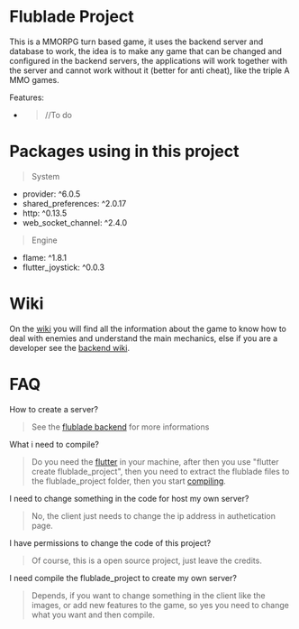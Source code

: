 # Flublade Project

This is a MMORPG turn based game, it uses the backend server and database to work, the idea is to make any game that can be changed and configured in the backend servers, the applications will work together with the server and cannot work without it (better for anti cheat), like the triple A MMO games.

Features:
- > //To do



# Packages using in this project

> System
- provider: ^6.0.5
- shared_preferences: ^2.0.17
- http: ^0.13.5
- web_socket_channel: ^2.4.0
> Engine
- flame: ^1.8.1
- flutter_joystick: ^0.0.3

# Wiki

On the [wiki](https://github.com/LeandroTheDev/flublade_project/wiki) you will find all the information about the game to know how to deal with enemies and understand the main mechanics, else if you are a developer see the [backend wiki](https://github.com/LeandroTheDev/flublade_backend/wiki).

# FAQ

How to create a server?
> See the [flublade backend](https://github.com/LeandroTheDev/flublade_backend) for more informations

What i need to compile?
> Do you need the [flutter](https://docs.flutter.dev/get-started/install) in your machine, after then you use "flutter create flublade_project", then you need to extract the flublade files to the flublade_project folder, then you start [compiling](https://docs.flutter.dev/deployment/android).

I need to change something in the code for host my own server?
> No, the client just needs to change the ip address in authetication page.

I have permissions to change the code of this project?
> Of course, this is a open source project, just leave the credits.

I need compile the flublade_project to create my own server?
> Depends, if you want to change something in the client like the images, or add new features to the game, so yes you need to change what you want and then compile.
